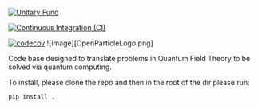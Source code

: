 [![Unitary Fund](https://img.shields.io/badge/Supported%20By-UNITARY%20FUND-brightgreen.svg?style=for-the-badge)](https://unitary.fund)

[![Continuous Integration (CI)](https://github.com/cgustin99/OpenParticle/actions/workflows/python-package.yml/badge.svg)](https://github.com/cgustin99/OpenParticle/actions/workflows/python-package.yml)

[![codecov](https://codecov.io/gh/cgustin99/OpenParticle/graph/badge.svg?token=ZYS8VULY5V)](https://codecov.io/gh/cgustin99/OpenParticle)
![image][OpenParticleLogo.png]

Code base designed to translate problems in Quantum Field Theory to be solved via quantum computing. 

To install, please clone the repo and then in the root of the dir please run:

```
pip install .
```
